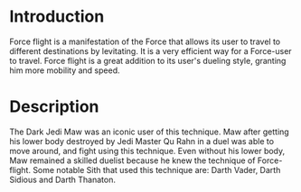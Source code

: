 # Introduction
Force flight is a manifestation of the Force that allows its user to travel to different destinations by levitating.
It is a very efficient way for a Force-user to travel.
Force flight is a great addition to its user's dueling style, granting him more mobility and speed.

# Description
The Dark Jedi Maw was an iconic user of this technique.
Maw after getting his lower body destroyed by Jedi Master Qu Rahn in a duel was able to move around, and fight using this technique.
Even without his lower body, Maw remained a skilled duelist because he knew the technique of Force-flight.
Some notable Sith that used this technique are: Darth Vader, Darth Sidious and Darth Thanaton.